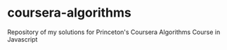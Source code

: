 # coursera-algorithms
Repository of my solutions for Princeton's Coursera Algorithms Course in Javascript

